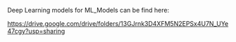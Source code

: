 Deep Learning models for ML_Models can be find here:

https://drive.google.com/drive/folders/13GJrnk3D4XFM5N2EPSx4U7N_UYe47cgy?usp=sharing
